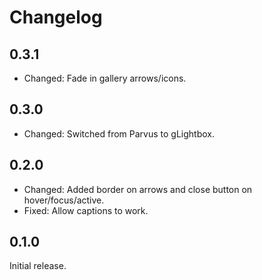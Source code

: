 # Changelog

## 0.3.1
* Changed: Fade in gallery arrows/icons.

## 0.3.0
* Changed: Switched from Parvus to gLightbox.

## 0.2.0
* Changed: Added border on arrows and close button on hover/focus/active.
* Fixed: Allow captions to work.

## 0.1.0
Initial release.
